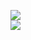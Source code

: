 [![](https://img.shields.io/badge/Made%20With-Github%20Spray-lightgrey.svg?style=for-the-badge&logo=github)](https://github.com/Annihil/github-spray#23035)  
[![](https://i.imgur.com/2DrTn0Z.gif)](https://github.com/Annihil/github-spray)